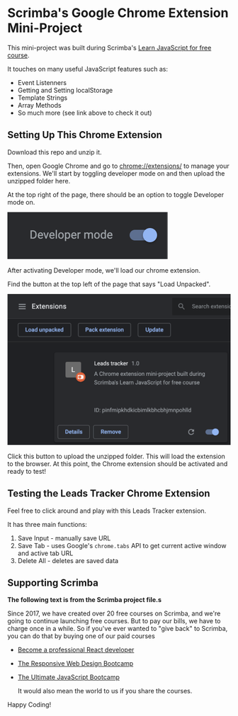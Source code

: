 # Scrimba's Google Chrome Extension Mini-Project

This mini-project was built during Scrimba's [Learn JavaScript for free course](https://scrimba.com/learn/learnjavascript).

It touches on many useful JavaScript features such as:

- Event Listenners
- Getting and Setting localStorage
- Template Strings
- Array Methods
- So much more (see link above to check it out)

## Setting Up This Chrome Extension

Download this repo and unzip it.

Then, open Google Chrome and go to [chrome://extensions/](chrome://extensions/) to manage your extensions. We'll start by toggling developer mode on and then upload the unzipped folder here.

At the top right of the page, there should be an option to toggle Developer mode on.

![Developer Mode](developer-mode.png)

After activating Developer mode, we'll load our chrome extension.

Find the button at the top left of the page that says "Load Unpacked".

![Load Unpacked button](load-unpacked.png)

Click this button to upload the unzipped folder. This will load the extension to the browser. At this point, the Chrome extension should be activated and ready to test!

## Testing the Leads Tracker Chrome Extension

Feel free to click around and play with this Leads Tracker extension.

It has three main functions:

1. Save Input - manually save URL
2. Save Tab - uses Google's `chrome.tabs` API to get current active window and active tab URL
3. Delete All - deletes are saved data

## Supporting Scrimba

**The following text is from the Scrimba project file.s**

Since 2017, we have created over 20 free courses on Scrimba, and we're going to
continue launching free courses. But to pay our bills, we have to charge once
in a while. So if you've ever wanted to "give back" to Scrimba, you can do that by buying
one of our paid courses

- [Become a professional React developer](https://scrimba.com/course/greact)
- [The Responsive Web Design Bootcamp](https://scrimba.com/course/gresponsive)
- [The Ultimate JavaScript Bootcamp](https://scrimba.com/course/gjavascript)

  It would also mean the world to us if you share the courses.

Happy Coding!
